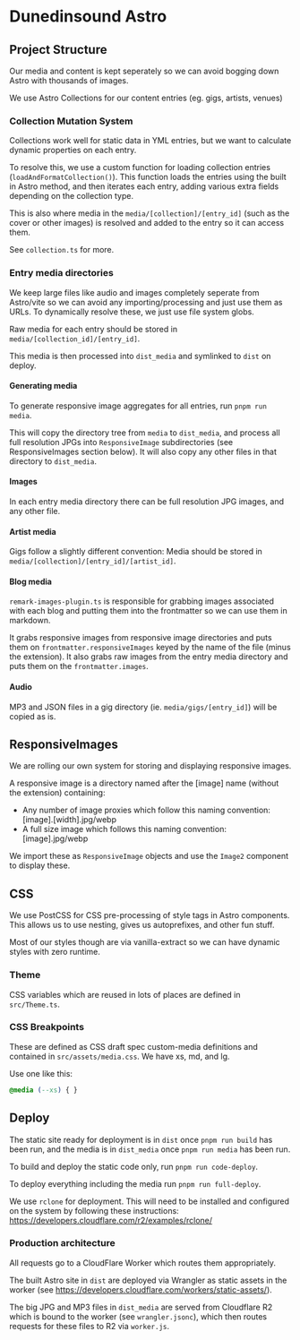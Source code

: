 # Dunedinsound Astro

## Project Structure

Our media and content is kept seperately so we can avoid bogging down Astro with thousands of images.

We use Astro Collections for our content entries (eg. gigs, artists, venues)

### Collection Mutation System

Collections work well for static data in YML entries, but we want to calculate dynamic properties on each entry.

To resolve this, we use a custom function for loading collection entries (`loadAndFormatCollection()`). This function loads the entries using the built in Astro method, and then iterates each entry, adding various extra fields depending on the collection type.

This is also where media in the `media/[collection]/[entry_id]` (such as the cover or other images) is resolved and added to the entry so it can access them.

See `collection.ts` for more.

### Entry media directories

We keep large files like audio and images completely seperate from Astro/vite so we can avoid any importing/processing and just use them as URLs. To dynamically resolve these, we just use file system globs.

Raw media for each entry should be stored in `media/[collection_id]/[entry_id]`.

This media is then processed into `dist_media` and symlinked to `dist` on deploy.

#### Generating media

To generate responsive image aggregates for all entries, run `pnpm run media`.

This will copy the directory tree from `media` to `dist_media`, and process all full resolution JPGs into `ResponsiveImage` subdirectories (see ResponsiveImages section below). It will also copy any other files in that directory to `dist_media`.

#### Images

In each entry media directory there can be full resolution JPG images, and any other file.

#### Artist media

Gigs follow a slightly different convention: Media should be stored in `media/[collection]/[entry_id]/[artist_id]`.

#### Blog media

`remark-images-plugin.ts` is responsible for grabbing images associated with each blog and putting them into the frontmatter so we can use them in markdown.

It grabs responsive images from responsive image directories and puts them on `frontmatter.responsiveImages` keyed by the name of the file (minus the extension). It also grabs raw images from the entry media directory and puts them on the `frontmatter.images`.

#### Audio

MP3 and JSON files in a gig directory (ie. `media/gigs/[entry_id]`) will be copied as is.

## ResponsiveImages

We are rolling our own system for storing and displaying responsive images.

A responsive image is a directory named after the [image] name (without the extension) containing:

- Any number of image proxies which follow this naming convention: [image].[width].jpg/webp
- A full size image which follows this naming convention: [image].jpg/webp

We import these as `ResponsiveImage` objects and use the `Image2` component to display these.

## CSS

We use PostCSS for CSS pre-processing of style tags in Astro components. This allows us to use nesting, gives us autoprefixes, and other fun stuff.

Most of our styles though are via vanilla-extract so we can have dynamic styles with zero runtime.

### Theme

CSS variables which are reused in lots of places are defined in `src/Theme.ts`.

### CSS Breakpoints

These are defined as CSS draft spec custom-media definitions and contained in `src/assets/media.css`. We have xs, md, and lg.

Use one like this:

```css
@media (--xs) { }
```

## Deploy

The static site ready for deployment is in `dist` once `pnpm run build` has been run, and the media is in `dist_media` once `pnpm run media` has been run.

To build and deploy the static code only, run `pnpm run code-deploy`.

To deploy everything including the media run `pnpm run full-deploy`.

We use `rclone` for deployment. This will need to be installed and configured on the system by following these instructions: https://developers.cloudflare.com/r2/examples/rclone/

### Production architecture

All requests go to a CloudFlare Worker which routes them appropriately.

The built Astro site in `dist` are deployed via Wrangler as static assets in the worker (see https://developers.cloudflare.com/workers/static-assets/).

The big JPG and MP3 files in `dist_media` are served from Cloudflare R2 which is bound to the worker (see `wrangler.jsonc`), which then routes requests for these files to R2 via `worker.js`.